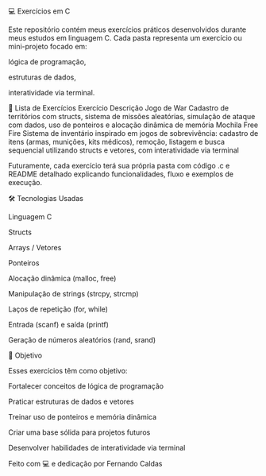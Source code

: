 💻 Exercícios em C

Este repositório contém meus exercícios práticos desenvolvidos durante meus estudos em linguagem C. Cada pasta representa um exercício ou mini-projeto focado em:

lógica de programação,

estruturas de dados,

interatividade via terminal.

📁 Lista de Exercícios
Exercício	Descrição
Jogo de War
	Cadastro de territórios com structs, sistema de missões aleatórias, simulação de ataque com dados, uso de ponteiros e alocação dinâmica de memória
Mochila Free Fire
	Sistema de inventário inspirado em jogos de sobrevivência: cadastro de itens (armas, munições, kits médicos), remoção, listagem e busca sequencial utilizando structs e vetores, com interatividade via terminal

Futuramente, cada exercício terá sua própria pasta com código .c e README detalhado explicando funcionalidades, fluxo e exemplos de execução.

🛠️ Tecnologias Usadas

Linguagem C

Structs

Arrays / Vetores

Ponteiros

Alocação dinâmica (malloc, free)

Manipulação de strings (strcpy, strcmp)

Laços de repetição (for, while)

Entrada (scanf) e saída (printf)

Geração de números aleatórios (rand, srand)

🚀 Objetivo

Esses exercícios têm como objetivo:

Fortalecer conceitos de lógica de programação

Praticar estruturas de dados e vetores

Treinar uso de ponteiros e memória dinâmica

Criar uma base sólida para projetos futuros

Desenvolver habilidades de interatividade via terminal

Feito com 💻 e dedicação por Fernando Caldas


